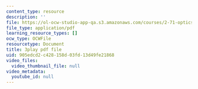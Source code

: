```yaml
---
content_type: resource
description: ''
file: https://ol-ocw-studio-app-qa.s3.amazonaws.com/courses/2-71-optics-spring-2009/905edcd2c428158d03fd13d49fe21868_Q84-DIyl5wQ.pdf
file_type: application/pdf
learning_resource_types: []
ocw_type: OCWFile
resourcetype: Document
title: 3play pdf file
uid: 905edcd2-c428-158d-03fd-13d49fe21868
video_files:
  video_thumbnail_file: null
video_metadata:
  youtube_id: null
---
```

